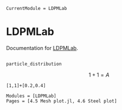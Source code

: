 ```@meta
CurrentModule = LDPMLab
```

# LDPMLab

Documentation for [LDPMLab](https://github.com/DonggeJia/LDPMLab.jl).

```@index
```
```@docs
particle_distribution
```
```math
1+1 = A
```
```@example
[1,1]+[0.2,0.4]
```
```@autodocs
Modules = [LDPMLab]
Pages = [4.5 Mesh plot.jl, 4.6 Steel plot]
```
